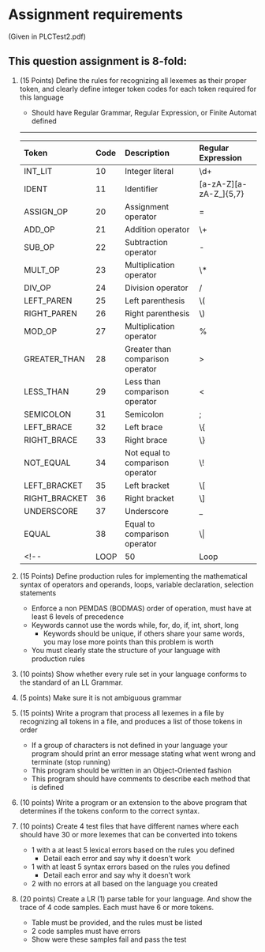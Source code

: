 # Assignment requirements
(Given in PLCTest2.pdf)
## **This question assignment is 8-fold:**
1. (15 Points) Define the rules for recognizing all lexemes as their proper token, and clearly define integer token codes for each token required for this language
    * Should have Regular Grammar, Regular Expression, or Finite Automat defined
    ---
    |Token      |Code   |Description                |Regular Expression     |
    |:---       |:---   |:---                       |:---                   |
    |INT_LIT    |10     |Integer literal            |\d+                    |
    |IDENT      |11     |Identifier                 |[a-zA-Z][a-zA-Z_]{5,7} |
    |ASSIGN_OP  |20     |Assignment operator        |=                      |
    |ADD_OP     |21     |Addition operator          |\\+                    |
    |SUB_OP     |22     |Subtraction operator       |-                      |
    |MULT_OP    |23     |Multiplication operator    |\\*                    |
    |DIV_OP     |24     |Division operator          |/                      |
    |LEFT_PAREN |25     |Left parenthesis           |\\(                      |
    |RIGHT_PAREN|26     |Right parenthesis          |\\)                      |
    |MOD_OP     |27     |Multiplication operator    |%                      |
    |GREATER_THAN|28    |Greater than comparison operator|>                 |
    |LESS_THAN  |29     |Less than comparison operator|<                    |
    |SEMICOLON  |31     |Semicolon                  |;                      |
    |LEFT_BRACE |32     |Left brace                 |\\{                      |
    |RIGHT_BRACE|33     |Right brace                |\\}                      |
    |NOT_EQUAL  |34     |Not equal to comparison operator|\\!               |
    |LEFT_BRACKET|35    |Left bracket               |\\[                      |
    |RIGHT_BRACKET|36   |Right bracket              |\\]                      |
    |UNDERSCORE |37     |Underscore                 |_                      |
    |EQUAL      |38     |Equal to comparison operator|\\\|                    |
    <!-- |LOOP       |50     |Loop                       |Loop                   | -->

2. (15 Points) Define production rules for implementing the mathematical syntax of operators and operands, loops, variable declaration, selection statements
    * Enforce a non PEMDAS (BODMAS) order of operation, must have at least 6 levels of precedence
    * Keywords cannot use the words while, for, do, if, int, short, long
        * Keywords should be unique, if others share your same words, you may lose more points than this problem is worth
    * You must clearly state the structure of your language with production rules
    <!-- ---
    G = {V, Σ, R, S}
    V = {}
    Σ = {}
    R = {}
    S = {}
     -->
3. (10 points) Show whether every rule set in your language conforms to the standard of an LL Grammar.
4. (5 points) Make sure it is not ambiguous grammar
5. (15 points) Write a program that process all lexemes in a file by recognizing all tokens in a file, and produces a list of those tokens in order
    * If a group of characters is not defined in your language your program should print an error message stating what went wrong and terminate (stop running)
    * This program should be written in an Object-Oriented fashion
    * This program should have comments to describe each method that is defined
6. (10 points) Write a program or an extension to the above program that determines if the tokens conform to the correct syntax.
7. (10 points) Create 4 test files that have different names where each should have 30 or more lexemes that can be converted into tokens
    * 1 with a at least 5 lexical errors based on the rules you defined
        * Detail each error and say why it doesn’t work
    * 1 with at least 5 syntax errors based on the rules you defined
        * Detail each error and say why it doesn’t work
    * 2 with no errors at all based on the language you created
8. (20 points) Create a LR (1) parse table for your language. And show the trace of 4 code samples. Each must have 6 or more tokens.
    * Table must be provided, and the rules must be listed
    * 2 code samples must have errors
    * Show were these samples fail and pass the test

